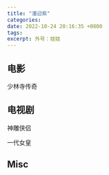 ```yaml
---
title: "潘迎紫"
categories: 
date: 2022-10-24 20:16:35 +0800
tags: 
excerpt: 外号：娃娃
---
```




## 电影

少林寺传奇



## 电视剧

神雕侠侣

一代女皇





## Misc



